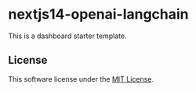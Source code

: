 # nextjs14-openai-langchain

This is a dashboard starter template.

## License

This software license under the [MIT License](LICENSE).
